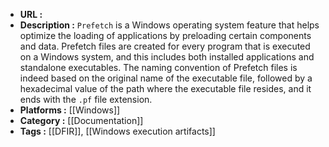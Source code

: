- **URL :** 
- **Description :** `Prefetch` is a Windows operating system feature that helps optimize the loading of applications by preloading certain components and data. Prefetch files are created for every program that is executed on a Windows system, and this includes both installed applications and standalone executables. The naming convention of Prefetch files is indeed based on the original name of the executable file, followed by a hexadecimal value of the path where the executable file resides, and it ends with the `.pf` file extension.
- **Platforms :** [[Windows]]
- **Category :** [[Documentation]]
- **Tags :** [[DFIR]], [[Windows execution artifacts]]

